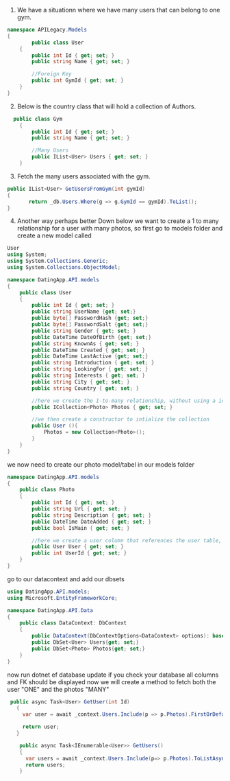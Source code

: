 1. We have a situationn where we have many users that can belong to one gym. 
```cs
namespace APILegacy.Models
{
        public class User
    {
        public int Id { get; set; }
        public string Name { get; set; }

        //Foreign Key
        public int GymId { get; set; }
    }
}
```
2. Below is the country class that will hold a collection of Authors.
```cs
  public class Gym
    {
        public int Id { get; set; }
        public string Name { get; set; }

        //Many Users
        public IList<User> Users { get; set; }
    }
```
3. Fetch the many users associated with the gym.
```cs
public IList<User> GetUsersFromGym(int gymId)
{
       return _db.Users.Where(g => g.GymId == gymId).ToList();
}
```

4. Another way perhaps better Down below
we want to create a 1 to many relationship for a user with many photos, so first go to models folder and create a new model called 
```cs
User
using System;
using System.Collections.Generic;
using System.Collections.ObjectModel;

namespace DatingApp.API.models
{
    public class User
    {
        public int Id { get; set; }
        public string UserName {get; set;}
        public byte[] PasswordHash {get; set;} 
        public byte[] PasswordSalt {get; set;}
        public string Gender { get; set; }
        public DateTime DateOfBirth {get; set;}
        public string KnownAs { get; set; }
        public DateTime Created { get; set; }
        public DateTime LastActive {get; set;}
        public string Introduction { get; set; }
        public string LookingFor { get; set; }
        public string Interests { get; set; }
        public string City { get; set; }
        public string Country { get; set; }

        //here we create the 1-to-many relationship, without using a icollection or ienumerable the one to many would not be established
        public ICollection<Photo> Photos { get; set; }

        //we then create a constructor to intialize the collection
        public User (){
            Photos = new Collection<Photo>();
        }
    }
}
```
 we now need to create our photo model/tabel in our models folder

```cs
namespace DatingApp.API.models
{
    public class Photo
    {
        public int Id { get; set; }
        public string Url { get; set; }
        public string Description { get; set; }
        public DateTime DateAdded { get; set; }
        public bool IsMain { get; set; }

        //here we create a user column that references the user table, we then create a UserId to act as a foreign key
        public User User { get; set; }
        public int UserId { get; set; }
    }
}
```
go to our datacontext and add our dbsets
```cs
using DatingApp.API.models;
using Microsoft.EntityFrameworkCore;

namespace DatingApp.API.Data
{
    public class DataContext: DbContext
    {
        public DataContext(DbContextOptions<DataContext> options): base(options){}
        public DbSet<User> Users{get; set;}
        public DbSet<Photo> Photos{get; set;}
    }
}
```
now run dotnet ef database update if you check your database all columns and FK should be displayed 
 now we will create a method to fetch both the user "ONE" and the photos "MANY"
 ```cs
  public async Task<User> GetUser(int Id)
    {
      var user = await _context.Users.Include(p => p.Photos).FirstOrDefaultAsync(u=>u.Id == Id);

      return user;
    }
```
```cs
    public async Task<IEnumerable<User>> GetUsers()
    {
      var users = await _context.Users.Include(p=> p.Photos).ToListAsync();
      return users;
    }
```
